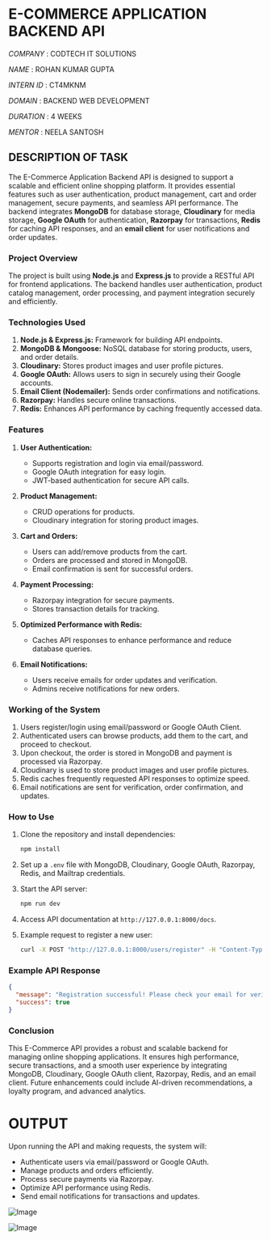 # E-COMMERCE APPLICATION BACKEND API

*COMPANY* : CODTECH IT SOLUTIONS

*NAME* : ROHAN KUMAR GUPTA

*INTERN ID* : CT4MKNM

*DOMAIN* : BACKEND WEB DEVELOPMENT

*DURATION* : 4 WEEKS

*MENTOR* : NEELA SANTOSH

## DESCRIPTION OF TASK

The E-Commerce Application Backend API is designed to support a scalable and efficient online shopping platform. It provides essential features such as user authentication, product management, cart and order management, secure payments, and seamless API performance. The backend integrates **MongoDB** for database storage, **Cloudinary** for media storage, **Google OAuth** for authentication, **Razorpay** for transactions, **Redis** for caching API responses, and an **email client** for user notifications and order updates.

### Project Overview

The project is built using **Node.js** and **Express.js** to provide a RESTful API for frontend applications. The backend handles user authentication, product catalog management, order processing, and payment integration securely and efficiently.

### Technologies Used

1. **Node.js & Express.js:** Framework for building API endpoints.
2. **MongoDB & Mongoose:** NoSQL database for storing products, users, and order details.
3. **Cloudinary:** Stores product images and user profile pictures.
4. **Google OAuth:** Allows users to sign in securely using their Google accounts.
5. **Email Client (Nodemailer):** Sends order confirmations and notifications.
6. **Razorpay:** Handles secure online transactions.
7. **Redis:** Enhances API performance by caching frequently accessed data.

### Features

1. **User Authentication:**
   - Supports registration and login via email/password.
   - Google OAuth integration for easy login.
   - JWT-based authentication for secure API calls.

2. **Product Management:**
   - CRUD operations for products.
   - Cloudinary integration for storing product images.

3. **Cart and Orders:**
   - Users can add/remove products from the cart.
   - Orders are processed and stored in MongoDB.
   - Email confirmation is sent for successful orders.

4. **Payment Processing:**
   - Razorpay integration for secure payments.
   - Stores transaction details for tracking.

5. **Optimized Performance with Redis:**
   - Caches API responses to enhance performance and reduce database queries.

6. **Email Notifications:**
   - Users receive emails for order updates and verification.
   - Admins receive notifications for new orders.

### Working of the System

1. Users register/login using email/password or Google OAuth Client.
2. Authenticated users can browse products, add them to the cart, and proceed to checkout.
3. Upon checkout, the order is stored in MongoDB and payment is processed via Razorpay.
4. Cloudinary is used to store product images and user profile pictures.
5. Redis caches frequently requested API responses to optimize speed.
6. Email notifications are sent for verification, order confirmation, and updates.

### How to Use

1. Clone the repository and install dependencies:
   ```bash
   npm install
   ```
2. Set up a `.env` file with MongoDB, Cloudinary, Google OAuth, Razorpay, Redis, and Mailtrap credentials.

3. Start the API server:
   ```bash
   npm run dev
   ```
4. Access API documentation at `http://127.0.0.1:8000/docs`.

5. Example request to register a new user:
   ```bash
   curl -X POST "http://127.0.0.1:8000/users/register" -H "Content-Type: application/json" -d '{"email":"user@example.com", "password":"securepassword"}'
   ```

### Example API Response

```json
{
  "message": "Registration successful! Please check your email for verification.",
  "success": true
}
```

### Conclusion

This E-Commerce API provides a robust and scalable backend for managing online shopping applications. It ensures high performance, secure transactions, and a smooth user experience by integrating MongoDB, Cloudinary, Google OAuth client, Razorpay, Redis, and an email client. Future enhancements could include AI-driven recommendations, a loyalty program, and advanced analytics.

# OUTPUT

Upon running the API and making requests, the system will:
- Authenticate users via email/password or Google OAuth.
- Manage products and orders efficiently.
- Process secure payments via Razorpay.
- Optimize API performance using Redis.
- Send email notifications for transactions and updates.

![Image](https://github.com/user-attachments/assets/ecommerce-example1.jpg)

![Image](https://github.com/user-attachments/assets/ecommerce-example2.jpg)

